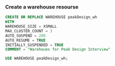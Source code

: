 ### Create a warehouse resourse

```sql 
CREATE OR REPLACE WAREHOUSE peakDesign_wh
WITH
WAREHOUSE_SIZE = XSMALL
MAX_CLUSTER_COUNT = 3
AUTO_SUSPEND = 200
AUTO_RESUME = TRUE
INITIALLY_SUSPENDED = TRUE
COMMENT = "Warehoues for Peak Design Interview"

USE WAREHOUSE peakDesign_wh;
```

